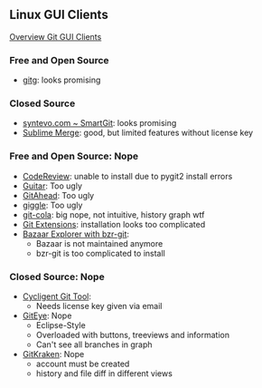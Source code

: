 ## Linux GUI Clients

[Overview Git GUI Clients](https://www.git-scm.com/download/gui/linux)

### Free and Open Source

- [gitg](https://wiki.gnome.org/Apps/Gitg/): looks promising

### Closed Source

- [syntevo.com ~ SmartGit](https://www.syntevo.com/smartgit/): looks promising
- [Sublime Merge](https://www.sublimemerge.com/): good, but limited features without license key

### Free and Open Source: Nope

- [CodeReview](https://github.com/FabriceSalvaire/CodeReview/): unable to install due to pygit2 install errors
- [Guitar](https://github.com/soramimi/Guitar): Too ugly
- [GitAhead](https://www.gitahead.com/): Too ugly
- [giggle](https://wiki.gnome.org/Apps/giggle/): Too ugly
- [git-cola](https://git-cola.github.io/): big nope, not intuitive, history graph wtf
- [Git Extensions](https://gitextensions.github.io/): installation looks too complicated
- [Bazaar Explorer with bzr-git](https://launchpad.net/bzr-git): 
	- Bazaar is not maintained anymore
	- bzr-git is too complicated to install

### Closed Source: Nope

- [Cycligent Git Tool](https://www.cycligent.com/git-tool): 
	- Needs license key given via email
- [GitEye](http://www.giteyeapp.com/): Nope
  - Eclipse-Style
  - Overloaded with buttons, treeviews and information
  - Can't see all branches in graph
- [GitKraken](https://www.gitkraken.com/): Nope
	- account must be created
	- history and file diff in different views

